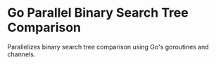 # Go Parallel Binary Search Tree Comparison
 Parallelizes binary search tree comparison using Go's goroutines and channels.
